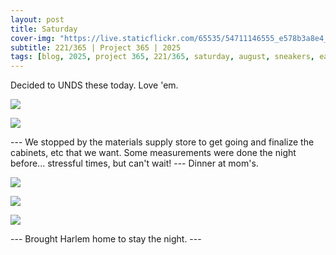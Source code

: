 ```yaml
---
layout: post
title: Saturday
cover-img: "https://live.staticflickr.com/65535/54711146555_e578b3a8e4_h.jpg"
subtitle: 221/365 | Project 365 | 2025
tags: [blog, 2025, project 365, 221/365, saturday, august, sneakers, eats]
---
```

<style>
  .intro-header.big-img {
    background-position:bottom; 
  }
</style>
Decided to UNDS these today. Love 'em.
<p class="post-img-wrap">
  <img src="https://live.staticflickr.com/65535/54709980417_e89ef6dc52_h.jpg">
</p>
<p class="post-img-wrap">
  <img src="https://live.staticflickr.com/65535/54711041844_c9a466183d_h.jpg">
</p>
---
We stopped by the materials supply store to get going and finalize the cabinets, etc that we want. Some measurements were done the night before... stressful times, but can't wait!
---
Dinner at mom's.
<p class="post-img-wrap">
  <img src="https://live.staticflickr.com/65535/54711146555_e578b3a8e4_h.jpg">
</p>
<p class="post-img-wrap">
  <img src="https://live.staticflickr.com/65535/54711146500_a6ab87cfe8_h.jpg">
</p>
<p class="post-img-wrap">
  <img src="https://live.staticflickr.com/65535/54711041934_105b14134d_h.jpg">
</p>
---
Brought Harlem home to stay the night.
---
